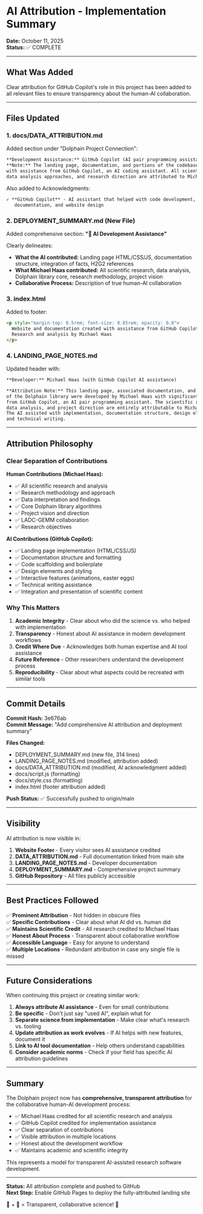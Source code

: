 # AI Attribution - Implementation Summary

**Date:** October 11, 2025  
**Status:** ✅ COMPLETE

---

## What Was Added

Clear attribution for GitHub Copilot's role in this project has been added to all relevant files to ensure transparency about the human-AI collaboration.

---

## Files Updated

### 1. **docs/DATA_ATTRIBUTION.md**

Added section under "Dolphain Project Connection":

```markdown
**Development Assistance:** GitHub Copilot (AI pair programming assistant)  
**Note:** The landing page, documentation, and portions of the codebase were created 
with assistance from GitHub Copilot, an AI coding assistant. All scientific content, 
data analysis approaches, and research direction are attributed to Michael Haas.
```

Also added to Acknowledgments:
```markdown
✓ **GitHub Copilot** - AI assistant that helped with code development, 
   documentation, and website design
```

### 2. **DEPLOYMENT_SUMMARY.md** (New File)

Added comprehensive section: **"🤖 AI Development Assistance"**

Clearly delineates:
- **What the AI contributed:** Landing page HTML/CSS/JS, documentation structure, integration of facts, H2G2 references
- **What Michael Haas contributed:** All scientific research, data analysis, Dolphain library core, research methodology, project vision
- **Collaborative Process:** Description of true human-AI collaboration

### 3. **index.html**

Added to footer:
```html
<p style="margin-top: 0.5rem; font-size: 0.85rem; opacity: 0.8">
  Website and documentation created with assistance from GitHub Copilot (AI) | 
  Research and analysis by Michael Haas
</p>
```

### 4. **LANDING_PAGE_NOTES.md**

Updated header with:
```markdown
**Developer:** Michael Haas (with GitHub Copilot AI assistance)

**Attribution Note:** This landing page, associated documentation, and portions 
of the Dolphain library were developed by Michael Haas with significant assistance 
from GitHub Copilot, an AI pair programming assistant. The scientific research, 
data analysis, and project direction are entirely attributable to Michael Haas. 
The AI assisted with implementation, documentation structure, design elements, 
and technical writing.
```

---

## Attribution Philosophy

### Clear Separation of Contributions

**Human Contributions (Michael Haas):**
- ✅ All scientific research and analysis
- ✅ Research methodology and approach
- ✅ Data interpretation and findings
- ✅ Core Dolphain library algorithms
- ✅ Project vision and direction
- ✅ LADC-GEMM collaboration
- ✅ Research objectives

**AI Contributions (GitHub Copilot):**
- ✅ Landing page implementation (HTML/CSS/JS)
- ✅ Documentation structure and formatting
- ✅ Code scaffolding and boilerplate
- ✅ Design elements and styling
- ✅ Interactive features (animations, easter eggs)
- ✅ Technical writing assistance
- ✅ Integration and presentation of scientific content

### Why This Matters

1. **Academic Integrity** - Clear about who did the science vs. who helped with implementation
2. **Transparency** - Honest about AI assistance in modern development workflows
3. **Credit Where Due** - Acknowledges both human expertise and AI tool assistance
4. **Future Reference** - Other researchers understand the development process
5. **Reproducibility** - Clear about what aspects could be recreated with similar tools

---

## Commit Details

**Commit Hash:** 3e676ab  
**Commit Message:** "Add comprehensive AI attribution and deployment summary"

**Files Changed:**
- DEPLOYMENT_SUMMARY.md (new file, 314 lines)
- LANDING_PAGE_NOTES.md (modified, attribution added)
- docs/DATA_ATTRIBUTION.md (modified, AI acknowledgment added)
- docs/script.js (formatting)
- docs/style.css (formatting)
- index.html (footer attribution added)

**Push Status:** ✅ Successfully pushed to origin/main

---

## Visibility

AI attribution is now visible in:

1. **Website Footer** - Every visitor sees AI assistance credited
2. **DATA_ATTRIBUTION.md** - Full documentation linked from main site
3. **LANDING_PAGE_NOTES.md** - Developer documentation
4. **DEPLOYMENT_SUMMARY.md** - Comprehensive project summary
5. **GitHub Repository** - All files publicly accessible

---

## Best Practices Followed

✅ **Prominent Attribution** - Not hidden in obscure files  
✅ **Specific Contributions** - Clear about what AI did vs. human did  
✅ **Maintains Scientific Credit** - All research credited to Michael Haas  
✅ **Honest About Process** - Transparent about collaborative workflow  
✅ **Accessible Language** - Easy for anyone to understand  
✅ **Multiple Locations** - Redundant attribution in case any single file is missed

---

## Future Considerations

When continuing this project or creating similar work:

1. **Always attribute AI assistance** - Even for small contributions
2. **Be specific** - Don't just say "used AI", explain what for
3. **Separate science from implementation** - Make clear what's research vs. tooling
4. **Update attribution as work evolves** - If AI helps with new features, document it
5. **Link to AI tool documentation** - Help others understand capabilities
6. **Consider academic norms** - Check if your field has specific AI attribution guidelines

---

## Summary

The Dolphain project now has **comprehensive, transparent attribution** for the collaborative human-AI development process:

- ✅ Michael Haas credited for all scientific research and analysis
- ✅ GitHub Copilot credited for implementation assistance
- ✅ Clear separation of contributions
- ✅ Visible attribution in multiple locations
- ✅ Honest about the development workflow
- ✅ Maintains academic and scientific integrity

This represents a model for transparent AI-assisted research software development.

---

**Status:** All attribution complete and pushed to GitHub  
**Next Step:** Enable GitHub Pages to deploy the fully-attributed landing site

🤖 + 🐬 = Transparent, collaborative science! 🌊
